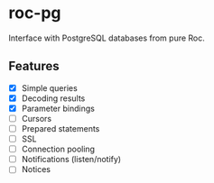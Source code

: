 # roc-pg

Interface with PostgreSQL databases from pure Roc.

## Features

- [x] Simple queries
- [x] Decoding results
- [x] Parameter bindings
- [ ] Cursors
- [ ] Prepared statements
- [ ] SSL
- [ ] Connection pooling
- [ ] Notifications (listen/notify)
- [ ] Notices
